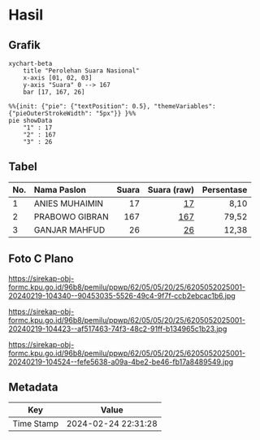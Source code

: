 # Hasil

## Grafik

```mermaid
xychart-beta
    title "Perolehan Suara Nasional"
    x-axis [01, 02, 03]
    y-axis "Suara" 0 --> 167
    bar [17, 167, 26]
```

```mermaid
%%{init: {"pie": {"textPosition": 0.5}, "themeVariables": {"pieOuterStrokeWidth": "5px"}} }%%
pie showData
    "1" : 17
    "2" : 167
    "3" : 26
```

## Tabel

| No. | Nama Paslon    | Suara | Suara (raw) | Persentase |
|:--- |:-------------- | -----:| -----------:| ----------:|
| 1   | ANIES MUHAIMIN | 17    | [17][p-1]   | 8,10       |
| 2   | PRABOWO GIBRAN | 167   | [167][p-2]  | 79,52      |
| 3   | GANJAR MAHFUD  | 26    | [26][p-3]   | 12,38      |


[p-1]: https://github.com/gigit-pemilu/pemilu-2024/blob/main/pilpres/hitung-suara/sub/62-kalimantan-tengah/sub/05-barito-utara/sub/05-teweh-tengah/sub/2025-datai-nirui/sub/001-tps/sub/paslon-1.txt
[p-2]: https://github.com/gigit-pemilu/pemilu-2024/blob/main/pilpres/hitung-suara/sub/62-kalimantan-tengah/sub/05-barito-utara/sub/05-teweh-tengah/sub/2025-datai-nirui/sub/001-tps/sub/paslon-2.txt
[p-3]: https://github.com/gigit-pemilu/pemilu-2024/blob/main/pilpres/hitung-suara/sub/62-kalimantan-tengah/sub/05-barito-utara/sub/05-teweh-tengah/sub/2025-datai-nirui/sub/001-tps/sub/paslon-3.txt

## Foto C Plano

https://sirekap-obj-formc.kpu.go.id/96b8/pemilu/ppwp/62/05/05/20/25/6205052025001-20240219-104340--90453035-5526-49c4-9f7f-ccb2ebcac1b6.jpg

https://sirekap-obj-formc.kpu.go.id/96b8/pemilu/ppwp/62/05/05/20/25/6205052025001-20240219-104423--af517463-74f3-48c2-91ff-b134965c1b23.jpg

https://sirekap-obj-formc.kpu.go.id/96b8/pemilu/ppwp/62/05/05/20/25/6205052025001-20240219-104524--fefe5638-a09a-4be2-be46-fb17a8489549.jpg


## Metadata

| Key        | Value               |
| ---------- | ------------------- |
| Time Stamp | 2024-02-24 22:31:28 |



